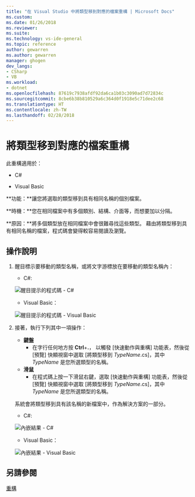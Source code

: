 ```yaml
---
title: "在 Visual Studio 中將類型移到對應的檔案重構 | Microsoft Docs"
ms.custom: 
ms.date: 01/26/2018
ms.reviewer: 
ms.suite: 
ms.technology: vs-ide-general
ms.topic: reference
author: gewarren
ms.author: gewarren
manager: ghogen
dev_langs:
- CSharp
- VB
ms.workload:
- dotnet
ms.openlocfilehash: 87619c7938afdf92da6ca1b03c3090ad7d72834c
ms.sourcegitcommit: 8cbe6b38b810529a6c364d0f1918e5c71dee2c68
ms.translationtype: HT
ms.contentlocale: zh-TW
ms.lasthandoff: 02/28/2018
---
```

# <a name="move-a-type-to-a-matching-file-refactoring"></a>將類型移到對應的檔案重構

此重構適用於：

- C#

- Visual Basic

**功能：**讓您將選取的類型移到具有相同名稱的個別檔案。

**時機：**您在相同檔案中有多個類別、結構、介面等，而想要加以分隔。

**原因：**將多個類型放在相同檔案中會很難尋找這些類型。 藉由將類型移到具有相同名稱的檔案，程式碼會變得較容易閱讀及瀏覽。

## <a name="how-to"></a>操作說明

1. 醒目標示要移動的類型名稱，或將文字游標放在要移動的類型名稱內：

   - C#: 

    ![醒目提示的程式碼 - C#](media/movetype-highlight-cs.png)

   - Visual Basic：

    ![醒目提示的程式碼 - Visual Basic](media/movetype-highlight-vb.png)

1. 接著，執行下列其中一項操作：

   - **鍵盤**
     - 在字行任何地方按 **Ctrl**+**.**， 以觸發 [快速動作與重構] 功能表，然後從 [預覽] 快顯視窗中選取 [將類型移到 *TypeName*.cs]，其中 *TypeName* 是您所選類型的名稱。
   - **滑鼠**
     - 在程式碼上按一下滑鼠右鍵，選取 [快速動作與重構] 功能表，然後從 [預覽] 快顯視窗中選取 [將類型移到 *TypeName*.cs]，其中 *TypeName* 是您所選類型的名稱。

   系統會將類型移到具有該名稱的新檔案中，作為解決方案的一部分。

   - C#: 

    ![內嵌結果 - C#](media/movetype-result-cs.png)

   - Visual Basic：

    ![內嵌結果 - Visual Basic](media/movetype-result-vb.png)

## <a name="see-also"></a>另請參閱

[重構](../refactoring-in-visual-studio.md)
